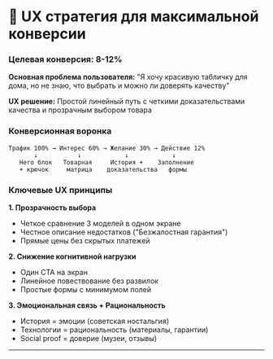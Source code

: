 # 🎯 UX стратегия для максимальной конверсии

### Целевая конверсия: 8-12%

**Основная проблема пользователя:** "Я хочу красивую табличку для дома, но не знаю, что выбрать и можно ли доверять качеству"

**UX решение:** Простой линейный путь с четкими доказательствами качества и прозрачным выбором товара

### Конверсионная воронка

```
Трафик 100% → Интерес 60% → Желание 30% → Действие 12%
       ↓           ↓            ↓            ↓
   Hero блок   Товарная     История +    Заполнение
   + крючок     матрица    доказательства   формы
```

### Ключевые UX принципы

**1. Прозрачность выбора**
- Четкое сравнение 3 моделей в одном экране
- Честное описание недостатков ("Безжалостная гарантия")
- Прямые цены без скрытых платежей

**2. Снижение когнитивной нагрузки**
- Один CTA на экран
- Линейное повествование без развилок
- Простые формы с минимумом полей

**3. Эмоциональная связь + Рациональность**
- История = эмоции (советская ностальгия)
- Технологии = рациональность (материалы, гарантии)
- Social proof = доверие (музеи, отзывы)

---

